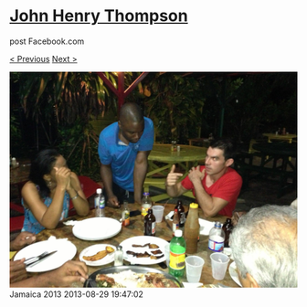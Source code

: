 # [John Henry Thompson](../README.md)
post Facebook.com

[< Previous](2013-08-29-24.md) [Next >](2013-08-29-26.md)

[![](../media/2013-08-29/Jamaica-2036.jpg)](../README.md)
Jamaica 2013
2013-08-29 19:47:02